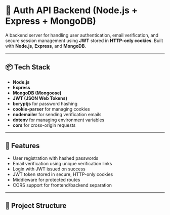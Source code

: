 # 🔐 Auth API Backend (Node.js + Express + MongoDB)

A backend server for handling user authentication, email verification, and secure session management using **JWT** stored in **HTTP-only cookies**. Built with **Node.js**, **Express**, and **MongoDB**.

---

## 📦 Tech Stack

- **Node.js**
- **Express**
- **MongoDB (Mongoose)**
- **JWT (JSON Web Tokens)**
- **bcryptjs** for password hashing
- **cookie-parser** for managing cookies
- **nodemailer** for sending verification emails
- **dotenv** for managing environment variables
- **cors** for cross-origin requests

---

## 🚀 Features

- User registration with hashed passwords
- Email verification using unique verification links
- Login with JWT issued on success
- JWT token stored in secure, HTTP-only cookies
- Middleware for protected routes
- CORS support for frontend/backend separation

---

## 📁 Project Structure

